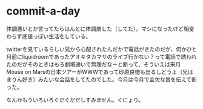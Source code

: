 commit-a-day
============


体調悪いとか言ってたらほんとに体調崩した（してた）。マシになったけど相変わらず底値っぽい生活をしている。

twitterを見ているらしい兄から心配されたんだかで電話がきたのだが、何かひと月前にliquidroomであったアオキタカマサのライブ行かない？って電話で誘われたのだがそのときはもろ劇場通いで無理だなーと断って、そういえば来月Mouse on Marsの日本ツアーがWWWであって砂原良徳も出るしどうよ（兄はまりん好き）みたいな会話をしてたのでした。今月は今月で金欠な旨を伝えて断った。

なんかもういろいろぐだぐだだしすみません。ぐにょり。

